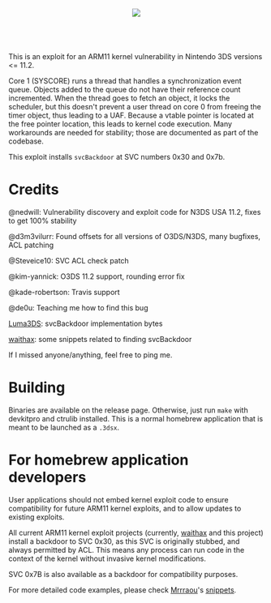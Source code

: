 <div align="center">
  <br />
  <p>
    <img src="https://pbs.twimg.com/media/C1abCKpUoAEhEkW.jpg" />
  </p>
  <br />
</div>

# 

This is an exploit for an ARM11 kernel vulnerability in Nintendo 3DS versions
<= 11.2.

Core 1 (SYSCORE) runs a thread that handles a synchronization event
queue. Objects added to the queue do not have their reference count incremented.
When the thread goes to fetch an object, it locks the scheduler, but this
doesn't prevent a user thread on core 0 from freeing the timer object, thus
leading to a UAF. Because a vtable pointer is located at the free pointer
location, this leads to kernel code execution. Many workarounds are needed for
stability; those are documented as part of the codebase.

This exploit installs `svcBackdoor` at SVC numbers 0x30 and 0x7b.

# Credits
@nedwill: Vulnerability discovery and exploit code for N3DS USA 11.2, fixes to get 100% stability

@d3m3vilurr: Found offsets for all versions of O3DS/N3DS, many bugfixes, ACL patching

@Steveice10: SVC ACL check patch

@kim-yannick: O3DS 11.2 support, rounding error fix

@kade-robertson: Travis support

@de0u: Teaching me how to find this bug

[Luma3DS][Luma3DS]: svcBackdoor implementation bytes

[waithax][waithax]: some snippets related to finding svcBackdoor

If I missed anyone/anything, feel free to ping me.

# Building

Binaries are available on the release page. Otherwise, just run `make` with
devkitpro and ctrulib installed. This is a normal homebrew application that is
meant to be launched as a `.3dsx`.

# For homebrew application developers

User applications should not embed kernel exploit code to ensure compatibility
for future ARM11 kernel exploits, and to allow updates to existing exploits.

All current ARM11 kernel exploit projects (currently, [waithax][waithax]
and this project) install a backdoor to SVC 0x30, as this SVC is originally
stubbed, and always permitted by ACL. This means any process can run code
in the context of the kernel without invasive kernel modifications.

SVC 0x7B is also available as a backdoor for compatibility purposes.

For more detailed code examples, please check [Mrrraou][Mrrraou]'s [snippets][snippets].

[waithax]: https://github.com/Mrrraou/waithax
[Mrrraou]: https://github.com/Mrrraou
[snippets]: https://gist.github.com/Mrrraou/c74572c04d13c586d363bf64eba0d3a1
[Luma3DS]: https://github.com/AuroraWright/Luma3DS
